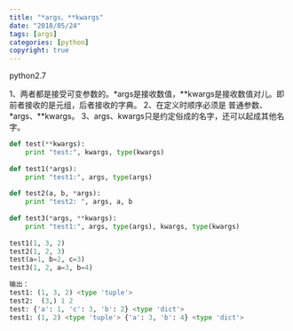 ```yaml
---
title: "*args、**kwargs"
date: "2018/05/24"
tags: [args]
categories: [python]
copyright: true
---
```

python2.7

1、两者都是接受可变参数的。\*args是接收数值，\*\*kwargs是接收数值对儿。即前者接收的是元组，后者接收的字典。
2、在定义时顺序必须是  普通参数、\*args、\*\*kwargs。
3、args、kwargs只是约定俗成的名字，还可以起成其他名字。
```python
def test(**kwargs):
    print "test:", kwargs, type(kwargs)
 
def test1(*args):
    print "test1:", args, type(args)
 
def test2(a, b, *args):
    print "test2: ", args, a, b
 
def test3(*args, **kwargs):
    print "test1:", args, type(args), kwargs, type(kwargs)
 
test1(1, 3, 2)
test2(1, 2, 3)
test(a=1, b=2, c=3)
test3(1, 2, a=3, b=4)
 
输出：
test1: (1, 3, 2) <type 'tuple'>
test2:  (3,) 1 2
test: {'a': 1, 'c': 3, 'b': 2} <type 'dict'>
test1: (1, 2) <type 'tuple'> {'a': 3, 'b': 4} <type 'dict'>
```